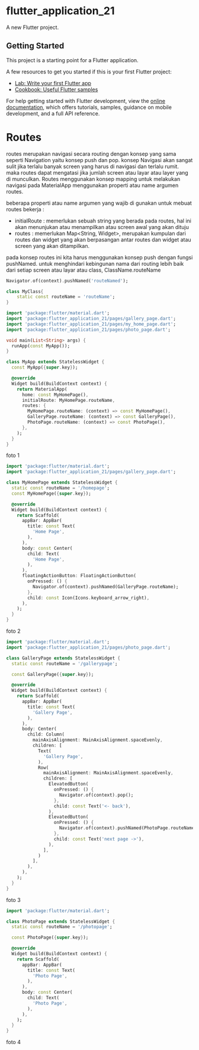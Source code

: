 # flutter_application_21

A new Flutter project.

## Getting Started

This project is a starting point for a Flutter application.

A few resources to get you started if this is your first Flutter project:

- [Lab: Write your first Flutter app](https://docs.flutter.dev/get-started/codelab)
- [Cookbook: Useful Flutter samples](https://docs.flutter.dev/cookbook)

For help getting started with Flutter development, view the
[online documentation](https://docs.flutter.dev/), which offers tutorials,
samples, guidance on mobile development, and a full API reference.

# Routes

routes merupakan navigasi secara routing dengan konsep yang sama seperti Navigation yaitu konsep push dan pop. konsep Navigasi akan sangat sulit jika terlalu banyak screen yang harus di navigasi dan terlalu rumit. maka routes dapat mengatasi jika jumlah screen atau layar atau layer yang di munculkan. Routes menggunakan konsep mapping untuk melakukan navigasi pada MaterialApp menggunakan  properti atau name argumen routes.

beberapa properti atau name argumen yang wajib di gunakan untuk mebuat routes bekerja :

- initialRoute : memerlukan sebuah string yang berada pada routes, hal ini akan menunjukan atau menampilkan atau screen awal yang akan dituju
- routes : memerlukan Map<String, Widget>, merupakan kumpulan dari routes dan widget yang akan berpasangan antar routes dan widget atau screen yang akan ditampilkan.

pada konsep routes ini kita harus menggunakan konsep push dengan fungsi pushNamed. untuk menghindari kebingunan nama dari routing lebih baik dari setiap screen atau layar atau class, ClassName.routeName

```dart
Navigator.of(context).pushNamed('routeNamed');
```

```dart
class MyClass{
	static const routeName = 'routeName';
}
```

```dart
import 'package:flutter/material.dart';
import 'package:flutter_application_21/pages/gallery_page.dart';
import 'package:flutter_application_21/pages/my_home_page.dart';
import 'package:flutter_application_21/pages/photo_page.dart';

void main(List<String> args) {
  runApp(const MyApp());
}

class MyApp extends StatelessWidget {
  const MyApp({super.key});

  @override
  Widget build(BuildContext context) {
    return MaterialApp(
      home: const MyHomePage(),
      initialRoute: MyHomePage.routeName,
      routes: {
        MyHomePage.routeName: (context) => const MyHomePage(),
        GalleryPage.routeName: (context) => const GalleryPage(),
        PhotoPage.routeName: (context) => const PhotoPage(),
      },
    );
  }
}

```

foto 1

```dart
import 'package:flutter/material.dart';
import 'package:flutter_application_21/pages/gallery_page.dart';

class MyHomePage extends StatelessWidget {
  static const routeName = '/homepage';
  const MyHomePage({super.key});

  @override
  Widget build(BuildContext context) {
    return Scaffold(
      appBar: AppBar(
        title: const Text(
          'Home Page',
        ),
      ),
      body: const Center(
        child: Text(
          'Home Page',
        ),
      ),
      floatingActionButton: FloatingActionButton(
        onPressed: () {
          Navigator.of(context).pushNamed(GalleryPage.routeName);
        },
        child: const Icon(Icons.keyboard_arrow_right),
      ),
    );
  }
}

```

foto 2

```dart
import 'package:flutter/material.dart';
import 'package:flutter_application_21/pages/photo_page.dart';

class GalleryPage extends StatelessWidget {
  static const routeName = '/gallerypage';

  const GalleryPage({super.key});

  @override
  Widget build(BuildContext context) {
    return Scaffold(
      appBar: AppBar(
        title: const Text(
          'Gallery Page',
        ),
      ),
      body: Center(
        child: Column(
          mainAxisAlignment: MainAxisAlignment.spaceEvenly,
          children: [
            Text(
              'Gallery Page',
            ),
            Row(
              mainAxisAlignment: MainAxisAlignment.spaceEvenly,
              children: [
                ElevatedButton(
                  onPressed: () {
                    Navigator.of(context).pop();
                  },
                  child: const Text('<- back'),
                ),
                ElevatedButton(
                  onPressed: () {
                    Navigator.of(context).pushNamed(PhotoPage.routeName);
                  },
                  child: const Text('next page ->'),
                ),
              ],
            )
          ],
        ),
      ),
    );
  }
}

```

foto 3

```dart
import 'package:flutter/material.dart';

class PhotoPage extends StatelessWidget {
  static const routeName = '/photopage';

  const PhotoPage({super.key});

  @override
  Widget build(BuildContext context) {
    return Scaffold(
      appBar: AppBar(
        title: const Text(
          'Photo Page',
        ),
      ),
      body: const Center(
        child: Text(
          'Photo Page',
        ),
      ),
    );
  }
}

```

foto 4